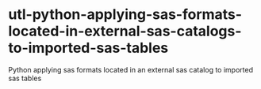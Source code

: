 # utl-python-applying-sas-formats-located-in-external-sas-catalogs-to-imported-sas-tables
Python applying sas formats located in an external sas catalog to imported sas tables 
